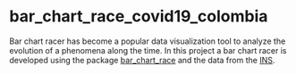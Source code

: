 # bar_chart_race_covid19_colombia

Bar chart racer has become a popular data visualization tool to analyze the evolution of a phenomena along the time. In this project a bar chart racer is developed using the package [bar_chart_race](https://github.com/dexplo/bar_chart_race) and the data from the [INS](https://www.ins.gov.co/Noticias/Paginas/Coronavirus.aspx).

[](https://j.gifs.com/zvg3Mr.gif)
